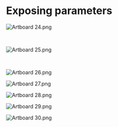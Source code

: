 # Exposing parameters

<p><img src="https://vertexschool.instructure.com/courses/319/files/22114/preview?verifier=kgPot6q6lTT3EzHuDJyi6Zjpg484JyNuvhZBQjzm" alt="Artboard 24.png" data-api-endpoint="https://vertexschool.instructure.com/api/v1/courses/319/files/22114" data-api-returntype="File"></p>
<p>&nbsp;</p>
<p><img src="https://vertexschool.instructure.com/courses/319/files/22117/preview?verifier=PpDq6NTAcbwEcyHgIV0CqzhYBLIDda6RYSbk7GLu" alt="Artboard 25.png" data-api-endpoint="https://vertexschool.instructure.com/api/v1/courses/319/files/22117" data-api-returntype="File"></p>
<p>&nbsp;</p>
<p><img src="https://vertexschool.instructure.com/courses/319/files/22116/preview?verifier=Nr3pfhlmMmym99uHdQfDWPgrePNIC7rxTzA1ZPWr" alt="Artboard 26.png" data-api-endpoint="https://vertexschool.instructure.com/api/v1/courses/319/files/22116" data-api-returntype="File"></p>
<p><img src="https://vertexschool.instructure.com/courses/319/files/22118/preview?verifier=u87D1k0ldhVmTRY1eLgeXXwDcc5Y9CEMAdjxdDNk" alt="Artboard 27.png" data-api-endpoint="https://vertexschool.instructure.com/api/v1/courses/319/files/22118" data-api-returntype="File"></p>
<p><img src="https://vertexschool.instructure.com/courses/319/files/22119/preview?verifier=dioVqFiMj9iYwB22nfDzBXQfGtQ3hWE0hX3yB31f" alt="Artboard 28.png" data-api-endpoint="https://vertexschool.instructure.com/api/v1/courses/319/files/22119" data-api-returntype="File"></p>
<p><img src="https://vertexschool.instructure.com/courses/319/files/22120/preview?verifier=yl5vgFUXCkKRXWNAfywYGuQEX0DbqfvXrYFOGuGY" alt="Artboard 29.png" data-api-endpoint="https://vertexschool.instructure.com/api/v1/courses/319/files/22120" data-api-returntype="File"></p>
<p><img src="https://vertexschool.instructure.com/courses/319/files/22121/preview?verifier=az3hxKkzoPaHaIehzXAetP9h9cH0fXurh4e3nRTD" alt="Artboard 30.png" data-api-endpoint="https://vertexschool.instructure.com/api/v1/courses/319/files/22121" data-api-returntype="File"></p>